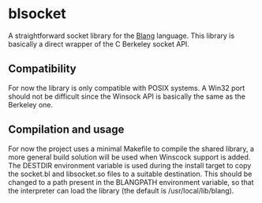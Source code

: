 # blsocket
A straightforward socket library for the [Blang](https://github.com/bamless/blang) language.
This library is basically a direct wrapper of the C Berkeley socket API.

## Compatibility
For now the library is only compatible with POSIX systems. A Win32 port should not be difficult since the Winsock API is basically the same as the Berkeley one.

## Compilation and usage
For now the project uses a minimal Makefile to compile the shared library, a more general build solution will be used when Winscock support is added. The DESTDIR environment variable is used during the install target to copy the socket.bl and libsocket.so files to a suitable destination. This should be changed to a path present in the BLANGPATH environment variable, so that the interpreter can load the library (the default is /usr/local/lib/blang).

